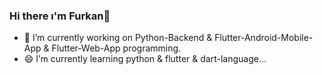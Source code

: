 ### Hi there ı'm Furkan👋
 

- 🔭 I’m currently working on Python-Backend & Flutter-Android-Mobile-App & Flutter-Web-App programming.
- 😄 I’m currently learning python & flutter & dart-language...
 
